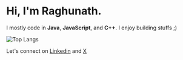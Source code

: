 # Hi, I'm Raghunath.


I mostly code in **Java**, **JavaScript**, and **C++**.  I enjoy building stuffs ;)

![Top Langs](https://github-readme-stats.vercel.app/api/top-langs/?username=raghunath704&hide_progress=true)


Let's connect on [Linkedin](https://www.linkedin.com/in/raghunathdas/) and [X](https://www.x.com/raghunath704/)
